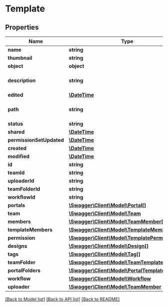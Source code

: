 # Template

## Properties
Name | Type | Description | Notes
------------ | ------------- | ------------- | -------------
**name** | **string** |  | 
**thumbnail** | **string** |  | [optional] 
**object** | **object** |  | 
**description** | **string** |  | [optional] [default to '']
**edited** | [**\DateTime**](\DateTime.md) |  | [optional] 
**path** | **string** |  | [optional] [default to '/']
**status** | **string** |  | [optional] 
**shared** | [**\DateTime**](\DateTime.md) |  | [optional] 
**permissionSetUpdated** | [**\DateTime**](\DateTime.md) |  | [optional] 
**created** | [**\DateTime**](\DateTime.md) |  | [optional] 
**modified** | [**\DateTime**](\DateTime.md) |  | [optional] 
**id** | **string** |  | [optional] 
**teamId** | **string** |  | [optional] 
**uploaderId** | **string** |  | [optional] 
**teamFolderId** | **string** |  | [optional] 
**workflowId** | **string** |  | [optional] 
**portals** | [**\Swagger\Client\Model\Portal[]**](Portal.md) |  | [optional] 
**team** | [**\Swagger\Client\Model\Team**](Team.md) |  | [optional] 
**members** | [**\Swagger\Client\Model\TeamMember[]**](TeamMember.md) |  | [optional] 
**templateMembers** | [**\Swagger\Client\Model\TemplateMember[]**](TemplateMember.md) |  | [optional] 
**permission** | [**\Swagger\Client\Model\TemplatePermissionSet**](TemplatePermissionSet.md) |  | [optional] 
**designs** | [**\Swagger\Client\Model\Design[]**](Design.md) |  | [optional] 
**tags** | [**\Swagger\Client\Model\Tag[]**](Tag.md) |  | [optional] 
**teamFolder** | [**\Swagger\Client\Model\TeamTemplateFolder**](TeamTemplateFolder.md) |  | [optional] 
**portalFolders** | [**\Swagger\Client\Model\PortalTemplateFolder[]**](PortalTemplateFolder.md) |  | [optional] 
**workflow** | [**\Swagger\Client\Model\Workflow**](Workflow.md) |  | [optional] 
**uploader** | [**\Swagger\Client\Model\TeamMember**](TeamMember.md) |  | [optional] 

[[Back to Model list]](../README.md#documentation-for-models) [[Back to API list]](../README.md#documentation-for-api-endpoints) [[Back to README]](../README.md)



